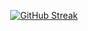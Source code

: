 <p align="center">
<a href="https://git.io/streak-stats"><img src="https://streak-stats.demolab.com?user=grenademiik" alt="GitHub Streak" /></a>
</p>
